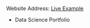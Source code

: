 Website Address: [Live Example]( https://rushi2012.github.io/Rushi_DS_Portfolio/)

- Data Science Portfolio
